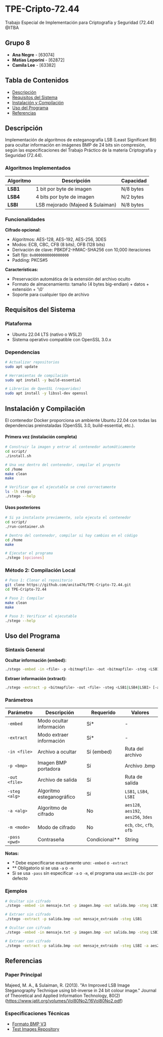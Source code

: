 # TPE-Cripto-72.44
Trabajo Especial de Implementación para Criptografía y Seguridad (72.44) @ITBA

## Grupo 8
- **Ana Negre** - [63074]
- **Matías Leporini** - [62872]
- **Camila Lee** - [63382]

## Tabla de Contenidos
- [Descripción](#descripción)
- [Requisitos del Sistema](#requisitos-del-sistema)
- [Instalación y Compilación](#instalación-y-compilación)
- [Uso del Programa](#uso-del-programa)
- [Referencias](#referencias)

## Descripción
Implementación de algoritmos de esteganografía LSB (Least Significant Bit) para ocultar información en imágenes BMP de 24 bits sin compresión, según las especificaciones del Trabajo Práctico de la materia Criptografía y Seguridad (72.44).

### Algoritmos Implementados
| Algoritmo | Descripción | Capacidad |
|-----------|-------------|-----------|
| **LSB1** | 1 bit por byte de imagen | N/8 bytes |
| **LSB4** | 4 bits por byte de imagen | N/2 bytes |
| **LSBI** | LSB mejorado (Majeed & Sulaiman) | N/8 bytes |

### Funcionalidades

**Cifrado opcional:**
- Algoritmos: AES-128, AES-192, AES-256, 3DES
- Modos: ECB, CBC, CFB (8 bits), OFB (128 bits)
- Derivación de clave: PBKDF2-HMAC-SHA256 con 10,000 iteraciones
- Salt fijo: `0x0000000000000000`
- Padding: PKCS#5

**Características:**
- Preservación automática de la extensión del archivo oculto
- Formato de almacenamiento: tamaño (4 bytes big-endian) + datos + extensión + '\0'
- Soporte para cualquier tipo de archivo

## Requisitos del Sistema

### Plataforma
- Ubuntu 22.04 LTS (nativo o WSL2)
- Sistema operativo compatible con OpenSSL 3.0.x

### Dependencias
```bash
# Actualizar repositorios
sudo apt update

# Herramientas de compilación
sudo apt install -y build-essential

# Librerías de OpenSSL (requeridas)
sudo apt install -y libssl-dev openssl
```


## Instalación y Compilación
El contenedor Docker proporciona un ambiente Ubuntu 22.04 con todas las dependencias preinstaladas (OpenSSL 3.0, build-essential, etc.).

#### Primera vez (instalación completa)
```bash
# Construir la imagen y entrar al contenedor automáticamente
cd script/
./install.sh

# Una vez dentro del contenedor, compilar el proyecto
cd /home
make clean
make

# Verificar que el ejecutable se creó correctamente
ls -lh stego
./stego --help
```

#### Usos posteriores
```bash
# Si ya instalaste previamente, solo ejecuta el contenedor
cd script/
./run-container.sh

# Dentro del contenedor, compilar si hay cambios en el código
cd /home
make

# Ejecutar el programa
./stego [opciones]
```

### Método 2: Compilación Local
```bash
# Paso 1: Clonar el repositorio
git clone https://github.com/anita476/TPE-Cripto-72.44.git
cd TPE-Cripto-72.44

# Paso 2: Compilar
make clean
make

# Paso 3: Verificar el ejecutable
./stego --help
```

## Uso del Programa
### Sintaxis General
**Ocultar información (embed):**
```bash
./stego -embed -in <file> -p <bitmapfile> -out <bitmapfile> -steg <LSB1|LSB4|LSBI> [-a <aes128|aes192|aes256|3des>] [-m <ecb|cfb|ofb|cbc>] [-pass <password>]
```


**Extraer información (extract):**
```bash
./stego -extract -p <bitmapfile> -out <file> -steg <LSB1|LSB4|LSBI> [-a <aes128|aes192|aes256|3des>] [-m <ecb|cfb|ofb|cbc>] [-pass <password>]
```


### Parámetros

| Parámetro | Descripción | Requerido | Valores |
|-----------|-------------|-----------|---------|
| `-embed` | Modo ocultar información | Sí* | - |
| `-extract` | Modo extraer información | Sí* | - |
| `-in <file>` | Archivo a ocultar | Sí (embed) | Ruta del archivo |
| `-p <bmp>` | Imagen BMP portadora | Sí | Archivo .bmp |
| `-out <file>` | Archivo de salida | Sí | Ruta de salida |
| `-steg <alg>` | Algoritmo esteganográfico | Sí | `LSB1`, `LSB4`, `LSBI` |
| `-a <alg>` | Algoritmo de cifrado | No | `aes128`, `aes192`, `aes256`, `3des` |
| `-m <mode>` | Modo de cifrado | No | `ecb`, `cbc`, `cfb`, `ofb` |
| `-pass <pwd>` | Contraseña | Condicional** | String |

**Notas:**
- \* Debe especificarse exactamente uno: `-embed` o `-extract`
- \*\* Obligatorio si se usa `-a` o `-m`
- Si se usa `-pass` sin especificar `-a` o `-m`, el programa usa `aes128-cbc` por defecto

### Ejemplos
```bash
# Ocultar sin cifrado
./stego -embed -in mensaje.txt -p imagen.bmp -out salida.bmp -steg LSB1

# Extraer sin cifrado
./stego -extract -p salida.bmp -out mensaje_extraido -steg LSB1

# Ocultar con cifrado
./stego -embed -in mensaje.txt -p imagen.bmp -out salida.bmp -steg LSBI -a aes256 -m cbc -pass "secreto"

# Extraer con cifrado
./stego -extract -p salida.bmp -out mensaje_extraido -steg LSBI -a aes256 -m cbc -pass "secreto"
```

## Referencias
### Paper Principal
Majeed, M. A., & Sulaiman, R. (2013). "An Improved LSB Image Steganography Technique using bit-inverse in 24 bit colour image." Journal of Theoretical and Applied Information Technology, 80(2) (https://www.jatit.org/volumes/Vol80No2/16Vol80No2.pdf)

### Especificaciones Técnicas
* [Formato BMP V3](https://www.di.unito.it/~marcog/SM/BMPformat-Wiki.pdf#:~:text=headers%20in%20the%20popular%20Windows%20V3%20BMP,file%20header%20plus%2040%2Dbyte%20DIB%20V3%20header)
* [Test Images Repository](https://www.hlevkin.com/hlevkin/06testimages.htm)
